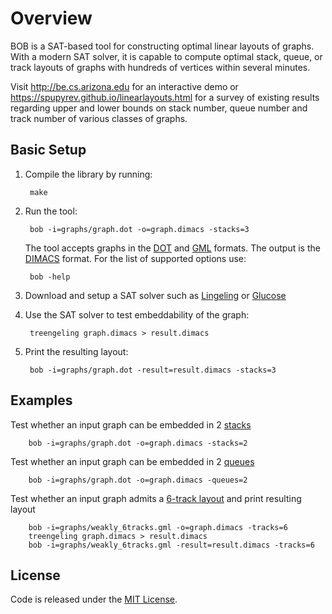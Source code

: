 Overview
================
BOB is a SAT-based tool for constructing optimal linear layouts of graphs. With a modern SAT solver, it is capable to compute optimal stack, queue, or track layouts of graphs with hundreds of vertices within several minutes.

Visit http://be.cs.arizona.edu for an interactive demo or https://spupyrev.github.io/linearlayouts.html for a survey of existing results regarding upper and lower bounds on stack number, queue number and track number of various classes of graphs.

Basic Setup
--------

1. Compile the library by running:

        make

2. Run the tool:

        bob -i=graphs/graph.dot -o=graph.dimacs -stacks=3

    The tool accepts graphs in the [DOT](https://en.wikipedia.org/wiki/DOT_(graph_description_language)) and [GML](https://en.wikipedia.org/wiki/Graph_Modelling_Language) formats. The output is the [DIMACS](http://www.satcompetition.org/2009/format-benchmarks2009.html) format.
For the list of supported options use:

        bob -help
	
3. Download and setup a SAT solver such as [Lingeling](http://fmv.jku.at/lingeling) or [Glucose](http://www.labri.fr/perso/lsimon/glucose) 

4. Use the SAT solver to test embeddability of the graph:

        treengeling graph.dimacs > result.dimacs

5. Print the resulting layout:

        bob -i=graphs/graph.dot -result=result.dimacs -stacks=3

Examples
--------

Test whether an input graph can be embedded in 2 [stacks](https://spupyrev.github.io/linearlayouts.html#stack)

        bob -i=graphs/graph.dot -o=graph.dimacs -stacks=2


Test whether an input graph can be embedded in 2 [queues](https://spupyrev.github.io/linearlayouts.html#queue)

        bob -i=graphs/graph.dot -o=graph.dimacs -queues=2

Test whether an input graph admits a [6-track layout](https://spupyrev.github.io/linearlayouts.html#track) and print resulting layout

        bob -i=graphs/weakly_6tracks.gml -o=graph.dimacs -tracks=6
        treengeling graph.dimacs > result.dimacs
        bob -i=graphs/weakly_6tracks.gml -result=result.dimacs -tracks=6

License
--------
Code is released under the [MIT License](MIT-LICENSE.txt).
